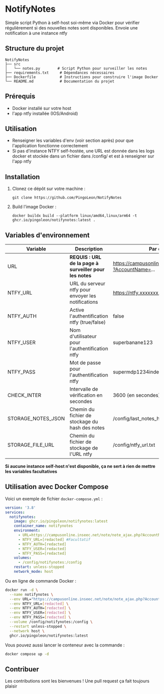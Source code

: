 # NotifyNotes

Simple script Python à self-host soi-même via Docker pour vérifier régulièrement si des nouvelles notes sont disponibles. Envoie une notification à une instance ntfy

## Structure du projet

```
NotifyNotes
├── src
│   └── notes.py        # Script Python pour surveiller les notes
├── requirements.txt     # Dépendances nécessaires
├── Dockerfile           # Instructions pour construire l'image Docker
└── README.md            # Documentation du projet
```

## Prérequis

- Docker installé sur votre host
- l'app ntfy installée (IOS/Android)

## Utilisation

- Renseigner les variables d'env (voir section après) pour que l'application fonctionne correctement
- Si pas d'instance NTFY self-hostée, une URL est donnée dans les logs docker et stockée dans un fichier dans /config/ et est à renseigner sur l'app ntfy

## Installation

1. Clonez ce dépôt sur votre machine :

   ```
   git clone https://github.com/PingoLeon/NotifyNotes

   ```
2. Build l'image Docker :

   ```
   docker buildx build --platform linux/amd64,linux/arm64 -t ghcr.io/pingoleon/notifynotes:latest .
   ```

## Variables d'environnement

| Variable         | Description                                                    | Par défaut / Exemple                                              | Obligatoire |
| ---------------- | -------------------------------------------------------------- | ------------------------------------------------------------------ | ----------- |
| URL              | **REQUIS : URL de la page à surveiller pour les notes** | https://campusonline.inseec.net/note/note_ajax.php?AccountName=... | Oui         |
| NTFY_URL         | URL du serveur ntfy pour envoyer les notifications             | https://ntfy.xxxxxxx.com/notifs                                    | Non         |
| NTFY_AUTH        | Active l'authentification ntfy (true/false)                    | false                                                              | Non         |
| NTFY_USER        | Nom d'utilisateur pour l'authentification ntfy                 | superbanane123                                                     | Non         |
| NTFY_PASS        | Mot de passe pour l'authentification ntfy                      | supermdp1234indevinable                                            | Non         |
| CHECK_INTER      | Intervalle de vérification en secondes                        | 3600 (en secondes)                                                 | Non         |
| STORAGE_NOTES_JSON     | Chemin du fichier de stockage du hash des notes                | /config/last_notes_hash.txt                                        | Non         |
| STORAGE_FILE_URL | Chemin du fichier de stockage de l'URL ntfy                    | /config/ntfy_url.txt                                               | Non         |

**Si aucune instance self-host n'est disponible, ça ne sert à rien de mettre les variables facultatives**

## Utilisation avec Docker Compose

Voici un exemple de fichier `docker-compose.yml` :

```yaml
version: '3.8'
services:
  notifynotes:
    image: ghcr.io/pingoleon/notifynotes:latest
    container_name: notifynotes
    environment:
      - URL=https://campusonline.inseec.net/note/note_ajax.php?AccountName=[redacted]
      - NTFY_URL=[redacted] #Facultatif
      - NTFY_AUTH=[redacted] 
      - NTFY_USER=[redacted]
      - NTFY_PASS=[redacted]
    volumes:
      - /config/notifynotes:/config
    restart: unless-stopped
    network_mode: host
```

Ou en ligne de commande Docker :

```bash
docker run -d \
  --name notifynotes \
  --env URL="https://campusonline.inseec.net/note/note_ajax.php?AccountName=[redacted]" \
  --env NTFY_URL=[redacted] \
  --env NTFY_AUTH=[redacted] \
  --env NTFY_USER=[redacted] \
  --env NTFY_PASS=[redacted] \
  --volume /config/notifynotes:/config \
  --restart unless-stopped \
  --network host \
  ghcr.io/pingoleon/notifynotes:latest
```

Vous pouvez aussi lancer le conteneur avec la commande :

```bash
docker compose up -d
```

## Contribuer

Les contributions sont les bienvenues ! Une pull request ça fait toujours plaisir
